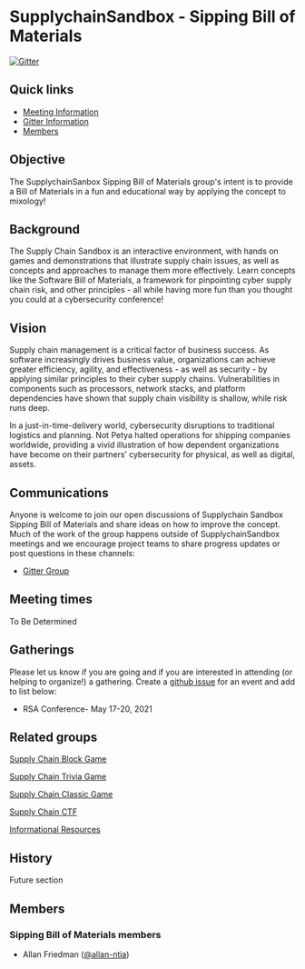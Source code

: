 # SupplychainSandbox - Sipping Bill of Materials

[![Gitter](https://badges.gitter.im/SupplyChainSandbox/SupplychainSandbox-Sipping.svg)](https://gitter.im/SupplyChainSandbox/SupplychainSandbox-Sipping?utm_source=badge&utm_medium=badge&utm_campaign=pr-badge)


## Quick links

- [Meeting Information](#meeting-times)
- [Gitter Information](#communications)
- [Members](#members)

## Objective

The SupplychainSanbox Sipping Bill of Materials group's intent is to provide a Bill of Materials in a fun and educational way by applying the concept to mixology!

## Background

The Supply Chain Sandbox is an interactive environment, with hands on games and demonstrations that illustrate supply chain issues, as well as concepts and approaches to manage them more effectively. Learn concepts like the Software Bill of Materials, a framework for pinpointing cyber supply chain risk, and other principles - all while having more fun than you thought you could at a cybersecurity conference!

## Vision

Supply chain management is a critical factor of business success. As software increasingly drives business value, organizations can achieve greater efficiency, agility, and effectiveness - as well as security - by applying similar principles to their cyber supply chains. Vulnerabilities in components such as processors, network stacks, and platform dependencies have shown that supply chain visibility is shallow, while risk runs deep.

In a just-in-time-delivery world, cybersecurity disruptions to traditional logistics and planning. Not Petya halted operations for shipping companies worldwide, providing a vivid illustration of how dependent organizations have become on their partners’ cybersecurity for physical, as well as digital, assets.

## Communications

Anyone is welcome to join our open discussions of Supplychain Sandbox Sipping Bill of Materials and share ideas on how to improve the concept. Much of the work of the group happens outside of SupplychainSandbox meetings and we encourage project teams to share progress updates or post questions in these channels:

* [Gitter Group](https://gitter.im/SupplyChainSandbox/SupplychainSandbox-Sipping)

## Meeting times

To Be Determined

## Gatherings

Please let us know if you are going and if you are interested in attending (or helping to organize!) a gathering. Create a [github issue](https://github.com/SupplyChainSandbox/sipping/issues/new) for an event and add to list below:

* RSA Conference- May 17-20, 2021 


## Related groups


[Supply Chain Block Game](https://github.com/SupplyChainSandbox/supplychaingame)

[Supply Chain Trivia Game](https://github.com/SupplyChainSandbox/trivia)

[Supply Chain Classic Game](https://github.com/SupplyChainSandbox/classicgame)

[Supply Chain CTF](https://github.com/SupplyChainSandbox/SupplyChainCTF)

[Informational Resources](https://github.com/SupplyChainSandbox/resources)


## History

Future section

## Members

### Sipping Bill of Materials members

* Allan Friedman  ([@allan-ntia](https://github.com/allan-ntia))

